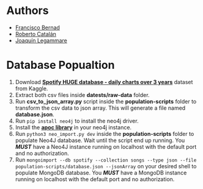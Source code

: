 # Authors
- [Francisco Bernad](https://github.com/FrBernad)
- [Roberto Catalán](https://github.com/rcatalan98)
- [Joaquín Legammare](https://github.com/JoacoLega)

# Database Popualtion
1. Download **[Spotify HUGE database - daily charts over 3 years](https://www.kaggle.com/pepepython/spotify-huge-database-daily-charts-over-3-years?select=Final+database.csv)** dataset from Kaggle.
2. Extract both csv files inside **datests/raw-data** folder.
3. Run **csv_to_json_array.py** script inside the **population-scripts** folder to transform the csv data to json array. This will generate a file named **database.json**.
4. Run ```pip install neo4j``` to install the neo4j driver.
5. Install the **[apoc library](https://neo4j.com/labs/apoc/4.1/installation/)** in your neo4j instance.
5. Run ```python3 neo_import.py dev``` inside the **population-scripts** folder to populate Neo4J database. Wait until the script end up running. You ***MUST*** have a Neo4J instance running on localhost with the default port and no authorization.
6. Run ```mongoimport --db spotify --collection songs --type json --file population-scripts/database.json --jsonArray``` on your desired shell to populate MongoDB database. You ***MUST*** have a MongoDB instance running on localhost with the default port and no authorization.



